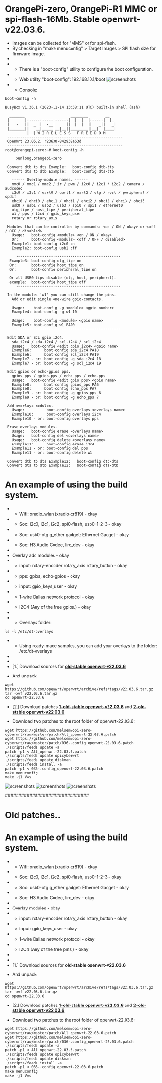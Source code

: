 # OrangePi-zero, OrangePi-R1 MMC or spi-flash-16Mb. Stable openwrt-v22.03.6.
 - Images can be collected for "MMS" or for spi-flash.
 - By checking in "make menuconfig" > Target Images > SPI flash size for firmware image.
 - 
- * There is a "boot-config" utility to configure the boot configuration.
- * Web utility "boot-config": 192.168.10.1/boot
![screenshots](https://github.com/melsem/opi-zero-cyberwrt/blob/master/patch/2024-03-01_22-12-37.png)
- * Console:
```
boot-config -h
```
```
BusyBox v1.36.1 (2023-11-14 13:38:11 UTC) built-in shell (ash)

  _______                     ________        __
 |       |.-----.-----.-----.|  |  |  |.----.|  |_
 |   -   ||  _  |  -__|     ||  |  |  ||   _||   _|
 |_______||   __|_____|__|__||________||__|  |____|
          |__| W I R E L E S S   F R E E D O M
 -----------------------------------------------------
 OpenWrt 23.05.2, r23630-842932a63d
 -----------------------------------------------------
root@orangepi-zero:~# boot-config -h

     xunlong,orangepi-zero

 Convert dtb to dts Example:   boot-config dtb-dts
 Convert dts to dtb Example:   boot-config dts-dtb

   ------ Overlay-module names. ------
   mmc0 / mmc1 / mmc2 / ir / pwm / i2c0 / i2c1 / i2c2 / camera / audcodec
   i2s0 / i2s1 / uart0 / uart1 / uart2 / otg / host / peripheral / spdif
   ehci0 / ohci0 / ehci1 / ohci1 / ehci2 / ohci2 / ehci3 / ohci3
   usb0 / usb1 / usb2 / usb3 / spi0 / spi1 / ethernet0
   otg_tipe / host_tipe / peripheral_tipe
   w1 / pps / i2c4 / gpio_keys_user
   rotary or rotary_axis

 Modules that can be controlled by commands: <on / ON / okay> or <off / OFF / disabled>.
   Usage:   boot-config <module> <on / ON / okay>
   Or:      boot-config <module> <off / OFF / disabled>
   Example1: boot-config i2c0 on
   Example2: boot-config usb2 off

     ------------------------------------------------
  Example3: boot-config otg_tipe on
  Or:       boot-config host_tipe on
  Or:       boot-config peripheral_tipe on

  Or all USB0 tips disable (otg, host, peripheral).
  example:  boot-config host_tipe off
     ------------------------------------------------

 In the modules 'w1' you can still change the pins.
   Add or edit single one-wire gpio-contacts.

   Usage:    boot-config -g <module> <gpio number>
   Example4: boot-config -g w1 10

   Usage:    boot-config <module> <gpio name>
   Example5: boot-config w1 PA10
     ------------------------------------------------

 Edit SDA or SCL gpio i2c4.
   sda_i2c4 / sda-i2c4 / scl-i2c4 / scl_i2c4
   Usage:   boot-config <edit gpio i2c4> <gpio name>
   Example6:      boot-config sda_i2c4 PA18
   Example6:      boot-config scl_i2c4 PA19
   Example7 - or: boot-config -g sda_i2c4 18
   Example7 - or: boot-config -g scl_i2c4 19

 Edit gpios or echo-gpios pps.
   gpios_pps / gpios-pps / echo_pps / echo-pps
   Usage:   boot-config <edit gpio pps> <gpio name>
   Example8:      boot-config gpios_pps PA6
   Example8:      boot-config echo_pps PA7
   Example9 - or: boot-config -g gpios_pps 6
   Example9 - or: boot-config -g echo_pps 7

 Add overlays modules.
   Usage:          boot-config overlays <overlays name>
   Example10:      boot-config overlays i2c4
   Example10 - or: boot-config overlays pps

 Erase overlays modules.
   Usage:   boot-config erase <overlays name>
   Usage:   boot-config del <overlays name>
   Usage:   boot-config delete <overlays name>
   Example11:      boot-config erase i2c4
   Example11 - or: boot-config del pps
   Example11 - or: boot-config delete w1

 Convert dtb to dts Example12:   boot-config dtb-dts
 Convert dts to dtb Example12:   boot-config dts-dtb
```
# An example of using the build system.
- * Wifi: xradio_wlan (xradio-xr819) - okay
- * Soc: i2c0, i2c1, i2c2, spi0-flash, usb0-1-2-3 - okay
- * Soc: usb0-otg g_ether gadget: Ethernet Gadget - okay
- * Soc: H3 Audio Codec, lirc_dev - okay
- 
- Overlay add modules - okay
- * input: rotary-encoder rotary_axis rotary_button - okay
- * pps: gpios, echo-gpios - okay
- * input: gpio_keys_user - okay
- * 1-wire Dallas network protocol - okay
- * I2C4 (Any of the free gpios.) - okay
-
- * Overlays folder:
```
ls -l /etc/dt-overlays
```
- * Using ready-made samples, you can add your overlays to the folder: /etc/dt-overlays
- 
- 
- [1.] Download sources for **[old-stable openwrt-v22.03.6](https://github.com/openwrt/openwrt/archive/refs/tags/v22.03.6.tar.gz)**
* And unpack:
```
wget https://github.com/openwrt/openwrt/archive/refs/tags/v22.03.6.tar.gz
tar -xvf v22.03.6.tar.gz
cd openwrt-22.03.6
```
- [2.] Download patches **[1-old-stable openwrt-v22.03.6](https://github.com/melsem/opi-zero-cyberwrt/raw/master/patch/All_openwrt-22.03.6.patch)**
 and **[2-old-stable openwrt-v22.03.6](https://github.com/melsem/opi-zero-cyberwrt/raw/master/patch/036-.config_openwrt-22.03.6.patch)**
* Download two patches to the root folder of openwrt-22.03.6:
```
wget https://github.com/melsem/opi-zero-cyberwrt/raw/master/patch/All_openwrt-22.03.6.patch
wget https://github.com/melsem/opi-zero-cyberwrt/raw/master/patch/036-.config_openwrt-22.03.6.patch
./scripts/feeds update -a
patch -p1 < All_openwrt-22.03.6.patch
./scripts/feeds update opicyberwrt
./scripts/feeds update diskman
./scripts/feeds install -a
patch -p1 < 036-.config_openwrt-22.03.6.patch
make menuconfig
make -j1 V=s
```
![screenshots](https://github.com/melsem/opi-zero-cyberwrt/blob/master/patch/2024-03-01_22-05-06.png)
![screenshots](https://github.com/melsem/opi-zero-cyberwrt/blob/master/patch/2024-03-01_22-05-16.png)
![screenshots](https://github.com/melsem/opi-zero-cyberwrt/blob/master/patch/2024-03-01_22-05-26.png)

###############################

# Old patches..

# An example of using the build system.
- * Wifi: xradio_wlan (xradio-xr819) - okay
- * Soc: i2c0, i2c1, i2c2, spi0-flash, usb0-1-2-3 - okay
- * Soc: usb0-otg g_ether gadget: Ethernet Gadget - okay
- * Soc: H3 Audio Codec, lirc_dev - okay
- 
- Overlay modules - okay
- * input: rotary-encoder rotary_axis rotary_button - okay
- * input: gpio_keys_user - okay
- * 1-wire Dallas network protocol - okay
- * I2C4 (Any of the free pins.) - okay
- 
- 
- [1.] Download sources for **[old-stable openwrt-v22.03.6](https://github.com/openwrt/openwrt/archive/refs/tags/v22.03.6.tar.gz)**
* And unpack:
```
wget https://github.com/openwrt/openwrt/archive/refs/tags/v22.03.6.tar.gz
tar -xvf v22.03.6.tar.gz
cd openwrt-22.03.6
```
- [2.] Download patches **[1-old-stable openwrt-v22.03.6](https://github.com/melsem/opi-zero-cyberwrt/raw/master/patch/All_openwrt-22.03.6.patch)**
 and **[2-old-stable openwrt-v22.03.6](https://github.com/melsem/opi-zero-cyberwrt/raw/master/patch/036-.config_openwrt-22.03.6.patch)**
* Download two patches to the root folder of openwrt-22.03.6:
```
wget https://github.com/melsem/opi-zero-cyberwrt/raw/master/patch/All_openwrt-22.03.6.patch
wget https://github.com/melsem/opi-zero-cyberwrt/raw/master/patch/036-.config_openwrt-22.03.6.patch
./scripts/feeds update -a
patch -p1 < All_openwrt-22.03.6.patch
./scripts/feeds update opicyberwrt
./scripts/feeds update diskman
./scripts/feeds install -a
patch -p1 < 036-.config_openwrt-22.03.6.patch
make menuconfig
make -j1 V=s
```



